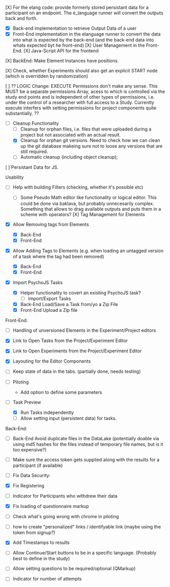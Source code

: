 [X] For the elang code: provide formerly stored persistant data for a participant on an endpoint. The e_language runner will convert the outputs back and forth.

- [x] Back-end implementation to retrieve Output Data of a user
- [x] Front-End implementation in the elanguage runner to convert the data into what is expected by the back-end (and the back-end data into whats expected byt he front-end)
      [X] User Management in the Front-End.
      [X] Java-Script API for the frontend

[X] BackEnd: Make Element Instances have positions.

[X] Check, whether Experiments should also get an explicit START node (which is overridden by randomization)

[ ] ?? LOGIC Change: EXECUTE Permissions don't make any sense. This MUST be a separate permissions Array, acess to which is controlled via the study end points and is independent of other types of permissions, i.e. under the control of a researcher with full access to a Study. Currently execute interfers with setting permissions for project components quite substantially. ??

- [ ] Cleanup Functionality
  - [ ] Cleanup for orphan files, i.e. files that were uploaded during a project but not associated with an actual result.
  - [x] Cleanup for orphan git versions. Need to check how we can clean up the git database makeing sure not to loose any versions that are still required.
  - [ ] Automatic cleanup (including object cleanup);

[ ] Persistant Data for JS.

Usability

- [ ] Help with building Filters (checking, whether it's possible etc)

  - [ ] Some Pseudo Math editor like functionality or logical editor. This could be done via baklava, but probably unnecesarily complex. Something that allows to drag available outputs and puts them in a scheme with operators?
        [X] Tag Management for Elements

- [x] Allow Removing tags from Elements
  - [x] Back-End
  - [x] Front-End
- [x] Allow Adding Tags to Elements (e.g. when loading an untagged version of a task where the tag had been removed)

  - [x] Back-End
  - [x] Front-End

- [x] Import PsychoJS Tasks

  - [x] Helper functionality to covert an existing PsychoJS task?
    - [ ] Import/Export Tasks
  - [x] Back-End Load/Save a Task from/yo a Zip File
  - [x] Front-End Upload a Zip file

Front-End:

- [ ] Handling of unversioned Elements in the Experiment/Project editors
- [x] Link to Open Tasks from the Project/Experiment Editor
- [x] Link to Open Experiments from the Project/Experiment Editor
- [x] Layouting for the Editor Components

- [ ] Keep state of data in the tabs. (partially done, needs testing)
- [ ] Piloting
  - Add option to define some parameters
- [ ] Task Preview
  - [x] Run Tasks independently
  - [ ] Allow setting input (persistent data) for tasks.

Back-End:

- [ ] Back-End Avoid duplicate files in the DataLake (potentially doable via using md5 hashes for the files instead of temporary file names, but is it too expensive?)
- [ ] Make sure the access token gets supplied along with the results for a participant (if available)
- [ ] Fix
      Data Security:

- [x] Fix Registering
- [ ] Indicator for Participants who withdrew their data
- [x] Fix loading of questionnaire markup
- [ ] Check what's going wrong with chrome in piloting
- [ ] how to create "personalized" links / identifyable link (maybe using the token from signup?)
- [x] Add Timestamps to results
- [ ] Allow Continue/Start buttons to be in a specific language. (Probably best to define in the study)

- [ ] Allow setting questions to be required/optional (QMarkup)
- [ ] Indicator for number of attempts
